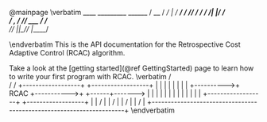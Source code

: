 @mainpage
\verbatim
    ____  _________   ______
   / __ \/ ____/   | / ____/
  / /_/ / /   / /| |/ /     
 / _, _/ /___/ ___ / /___   
/_/ |_|\____/_/  |_\____/   
                            
\endverbatim
This is the API documentation for the Retrospective Cost Adaptive Control (RCAC) algorithm.

Take a look at the [getting started](@ref GettingStarted) page to learn how to write your first program with RCAC.
\verbatim
                          /\
                         /
                        /
            +------------------+            +------------------+
            |                  |            |                  |
            |                  |            |                  |
+---------->+       RCAC       +----------->+                  +------+------->
|           |                  |            |                  |      |
|           |                  |            |                  |      |
|           +------------------+            +------------------+      |
|                /                                                    |
|               /                                                     |
|              /                                                      |
|             /                                                       |
+---------------------------------------------------------------------+
\endverbatim